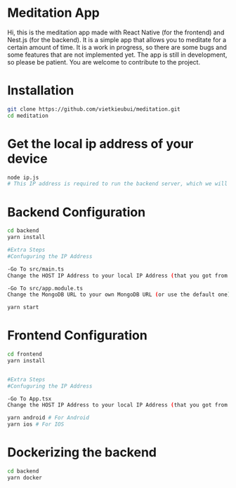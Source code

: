 # Meditation App

Hi, this is the meditation app made with React Native (for the frontend) and Nest.js (for the backend). It is a simple app that allows you to meditate for a certain amount of time. It is a work in progress, so there are some bugs and some features that are not implemented yet. The app is still in development, so please be patient. You are welcome to contribute to the project.


# Installation

```bash
git clone https://github.com/vietkieubui/meditation.git
cd meditation
```

# Get the local ip address of your device

```bash
node ip.js
# This IP address is required to run the backend server, which we will use to connect to the frontend.
```

# Backend Configuration

```bash
cd backend
yarn install

#Extra Steps
#Confuguring the IP Address

-Go To src/main.ts
Change the HOST IP Address to your local IP Address (that you got from the ip.js file)

-Go To src/app.module.ts
Change the MongoDB URL to your own MongoDB URL (or use the default one)

yarn start
```

# Frontend Configuration

```bash
cd frontend
yarn install


#Extra Steps
#Confuguring the IP Address

-Go To App.tsx
Change the HOST IP Address to your local IP Address (that you got from the ip.js file)

yarn android # For Android
yarn ios # For IOS
```

# Dockerizing the backend

```bash
cd backend
yarn docker
```


